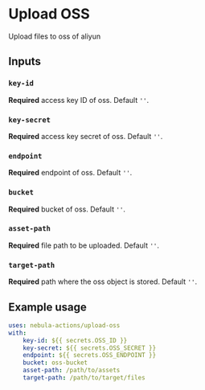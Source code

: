 # Upload OSS

Upload files to oss of aliyun

## Inputs

### `key-id`

**Required** access key ID of oss. Default `''`.

### `key-secret`

**Required** access key secret of oss. Default `''`.

### `endpoint`

**Required** endpoint of oss. Default `''`.

### `bucket`

**Required** bucket of oss. Default `''`.

### `asset-path`

**Required** file path to be uploaded. Default `''`.

### `target-path`

**Required** path where the oss object is stored. Default `''`.

## Example usage

```yaml
uses: nebula-actions/upload-oss
with:
    key-id: ${{ secrets.OSS_ID }}
    key-secret: ${{ secrets.OSS_SECRET }}
    endpoint: ${{ secrets.OSS_ENDPOINT }}
    bucket: oss-bucket
    asset-path: /path/to/assets
    target-path: /path/to/target/files
```
